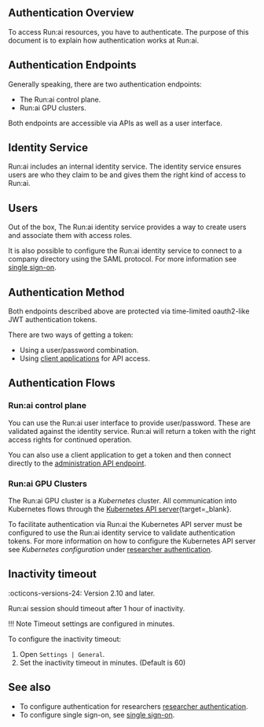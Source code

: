 ## Authentication Overview

To access Run:ai resources, you have to authenticate. The purpose of this document is to explain how authentication works at Run:ai.

## Authentication Endpoints

Generally speaking, there are two authentication endpoints:

* The Run:ai control plane.
* Run:ai GPU clusters.

Both endpoints are accessible via APIs as well as a user interface. 


## Identity Service

Run:ai includes an internal identity service. The identity service ensures users are who they claim to be and gives them the right kind of access to Run:ai.
 
## Users

Out of the box, The Run:ai identity service provides a way to create users and associate them with access roles. 

It is also possible to configure the Run:ai identity service to connect to a company directory using the SAML protocol. For more information see [single sign-on](sso.md).

## Authentication Method

Both endpoints described above are protected via time-limited oauth2-like JWT authentication tokens.

There are two ways of getting a token:

* Using a user/password combination.
* Using [client applications](../../../developer/overview-developer.md) for API access.


## Authentication Flows

### Run:ai control plane

You can use the Run:ai user interface to provide user/password. These are validated against the identity service. Run:ai will return a token with the right access rights for continued operation. 

You can also use a client application to get a token and then connect directly to the [administration API endpoint](../../../developer/admin-rest-api/overview.md). 
### Run:ai GPU Clusters

The Run:ai GPU cluster is a _Kubernetes_ cluster. All communication into Kubernetes flows through the [Kubernetes API server](https://kubernetes.io/docs/reference/command-line-tools-reference/kube-apiserver/){target=_blank}.

To facilitate authentication via Run:ai the Kubernetes API server must be configured to use the Run:ai identity service to validate authentication tokens. For more information on how to configure the Kubernetes API server see _Kubernetes configuration_ under [researcher authentication](researcher-authentication.md#mandatory-kubernetes-configuration).

## Inactivity timeout

:octicons-versions-24: Version 2.10 and later.

Run:ai session should timeout after 1 hour of inactivity.

!!! Note
    Timeout settings are configured in minutes.

To configure the inactivity timeout:
1. Open `Settings | General`.
2. Set the inactivity timeout in minutes. (Default is 60)

## See also

* To configure authentication for researchers [researcher authentication](researcher-authentication.md).
* To configure single sign-on, see [single sign-on](sso.md).

